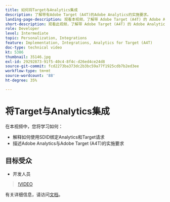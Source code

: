 ```yaml
---
title: 如何将Target与Analytics集成
description: 了解带有Adobe Target (A4T)的Adobe Analytics的实施要求。
landing-page-description: 观看本视频，了解带 Adobe Target (A4T) 的 Adobe Analytics 的实施要求。
short-description: 观看此视频，了解带 Adobe Target (A4T) 的 Adobe Analytics 的实施要求。
role: Developer
level: Intermediate
topic: Personalization, Integrations
feature: Implementation, Integrations, Analytics for Target (A4T)
doc-type: technical video
kt: 5386
thumbnail: 35146.jpg
exl-id: 29292873-91f5-40c4-8f4c-d26ed4ce24d8
source-git-commit: fcd2273ba373dc2b3bc59a77f1925cdb7b2ed3ee
workflow-type: tm+mt
source-wordcount: '88'
ht-degree: 35%

---
```


# 将Target与Analytics集成

在本视频中，您将学习如何：

* 解释如何使用SDID绑定Analytics和Target请求
* 描述Adobe Analytics与Adobe Target (A4T)的实施要求

## 目标受众

* 开发人员

>[!VIDEO](https://video.tv.adobe.com/v/35146/?quality=12)

有关详细信息，请访问[文档](https://experienceleague.adobe.com/docs/target/using/integrate/a4t/a4timplementation.html?lang=en)。
